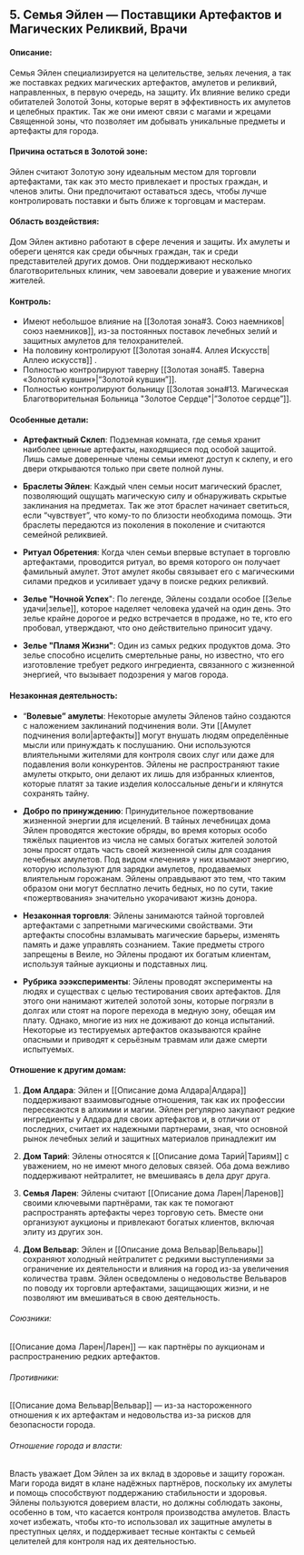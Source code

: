 ## 5. Семья Эйлен — Поставщики Артефактов и Магических Реликвий, Врачи

#### Описание: 
Семья Эйлен специализируется на целительстве, зельях лечения, а так же поставках редких магических артефактов, амулетов и реликвий, направленных, в первую очередь, на защиту. Их влияние велико среди обитателей Золотой Зоны, которые верят в эффективность их амулетов и целебных практик. Так же они имеют связи с магами и жрецами Священной зоны, что позволяет им добывать уникальные предметы и артефакты для города.

#### Причина остаться в Золотой зоне:
Эйлен считают Золотую зону идеальным местом для торговли артефактами, так как это место привлекает и простых граждан, и членов элиты. Они предпочитают оставаться здесь, чтобы лучше контролировать поставки и быть ближе к торговцам и мастерам.

#### Область воздействия: 
Дом Эйлен активно работают в сфере лечения и защиты. Их амулеты и обереги ценятся как среди обычных граждан, так и среди представителей других домов. Они поддерживают несколько благотворительных клиник, чем завоевали доверие и уважение многих жителей.

#### Контроль:
- Имеют небольшое влияние на [[Золотая зона#3. Союз наемников|союз наемников]], из-за постоянных поставок лечебных зелий и защитных амулетов для телохранителей.
- На половину контролируют [[Золотая зона#4. Аллея Искусств|Аллею искусств]] .
- Полностью контролируют таверну [[Золотая зона#5. Таверна «Золотой кувшин»|“Золотой кувшин”]].
- Полностью контролируют больницу [[Золотая зона#13. Магическая Благотворительная Больница "Золотое Сердце"|”Золотое сердце”]]. 

#### Особенные детали:
- **Артефактный Склеп**: Подземная комната, где семья хранит наиболее ценные артефакты, находящиеся под особой защитой. Лишь самые доверенные члены семьи имеют доступ к склепу, и его двери открываются только при свете полной луны.

- **Браслеты Эйлен**: Каждый член семьи носит магический браслет, позволяющий ощущать магическую силу и обнаруживать скрытые заклинания на предметах.  Так же этот браслет начинает светиться, если “чувствует”, что кому-то по близости необходима помощь. Эти браслеты передаются из поколения в поколение и считаются семейной реликвией.

- **Ритуал Обретения**: Когда член семьи впервые вступает в торговлю артефактами, проводится ритуал, во время которого он получает фамильный амулет. Этот амулет якобы связывает его с магическими силами предков и усиливает удачу в поиске редких реликвий.

- **Зелье "Ночной Успех**": По легенде, Эйлены создали особое [[Зелье удачи|зелье]], которое наделяет человека удачей на один день. Это зелье крайне дорогое и редко встречается в продаже, но те, кто его пробовал, утверждают, что оно действительно приносит удачу.

- **Зелье "Пламя Жизни"**: Один из самых редких продуктов дома. Это зелье способно исцелить смертельные раны, но известно, что его изготовление требует редкого ингредиента, связанного с жизненной энергией, что вызывает подозрения у магов города.  

#### Незаконная деятельность: 
- “**Волевые” амулеты**: Некоторые амулеты Эйленов тайно создаются с наложением заклинаний подчинения воли. Эти [[Амулет подчинения воли|артефакты]] могут внушать людям определённые мысли или принуждать к послушанию. Они используются влиятельными жителями для контроля своих слуг или даже для подавления воли конкурентов. Эйлены не распространяют такие амулеты открыто, они делают их лишь для избранных клиентов, которые платят за такие изделия колоссальные деньги и клянутся сохранять тайну.

 - **Добро по принуждению**: Принудительное пожертвование жизненной энергии для исцелений. В тайных лечебницах дома Эйлен проводятся жестокие обряды, во время которых особо тяжёлых пациентов из числа не самых богатых жителей золотой зоны просят отдать часть своей жизненной силы для создания лечебных амулетов. Под видом «лечения» у них изымают энергию, которую используют для зарядки амулетов, продаваемых влиятельным горожанам. Эйлены оправдывают это тем, что таким образом они могут бесплатно лечить бедных, но по сути, такие «пожертвования» значительно укорачивают жизнь донора.

- **Незаконная торговля**: Эйлены занимаются тайной торговлей артефактами с запретными магическими свойствами. Эти артефакты способны взламывать магические барьеры, изменять память и даже управлять сознанием. Такие предметы строго запрещены в Веиле, но Эйлены продают их богатым клиентам, используя тайные аукционы и подставных лиц.

- **Рубрика эээксперименты**: Эйлены проводят эксперименты на людях и существах с целью тестирования своих артефактов. Для этого они нанимают жителей золотой зоны, которые погрязли в долгах или стоят на пороге перехода в медную зону, обещая им плату. Однако, многие из них не доживают до конца испытаний. Некоторые из тестируемых артефактов оказываются крайне опасными и приводят к серьёзным травмам или даже смерти испытуемых.

#### Отношение к другим домам:
1. **Дом Алдара**: Эйлен и [[Описание дома Алдара|Алдара]] поддерживают взаимовыгодные отношения, так как их профессии пересекаются в алхимии и магии. Эйлен регулярно закупают редкие ингредиенты у Алдара для своих артефактов и, в отличии от последних, считает их надежными партнерами, зная, что основной рынок лечебных зелий и защитных материалов принадлежит им

2. **Дом Тарий**: Эйлены относятся к [[Описание дома Тарий|Тариям]] с уважением, но не имеют много деловых связей. Оба дома вежливо поддерживают нейтралитет, не вмешиваясь в дела друг друга.

3. **Семья Ларен**: Эйлены считают [[Описание дома Ларен|Ларенов]] своими ключевыми партнёрами, так как те помогают распространять артефакты через торговую сеть. Вместе они организуют аукционы и привлекают богатых клиентов, включая элиту из других зон.

4. **Дом Вельвар**: Эйлен и [[Описание дома Вельвар|Вельвары]] сохраняют холодный нейтралитет с редкими выступлениями за ограничение их деятельности и влияния на город из-за увеличения количества травм. Эйлен осведомлены о недовольстве Вельваров по поводу их торговли артефактами, защищающих жизни, и не позволяют им вмешиваться в свою деятельность.

###### Союзники: 
[[Описание дома Ларен|Ларен]] — как партнёры по аукционам и распространению редких артефактов.

###### Противники: 
[[Описание дома Вельвар|Вельвар]] — из-за настороженного отношения к их артефактам и недовольства из-за рисков для безопасности города.

###### Отношение города и власти: 
Власть уважает Дом Эйлен за их вклад в здоровье и защиту горожан. Маги города видят в клане надёжных партнёров, поскольку их амулеты и помощь способствуют поддержанию стабильности и здоровья. Эйлены пользуются доверием власти, но должны соблюдать законы, особенно в том, что касается контроля производства амулетов. Власть хочет избежать, чтобы кто-то использовал их защитные амулеты в преступных целях, и поддерживает тесные контакты с семьей целителей для контроля над их деятельностью.



